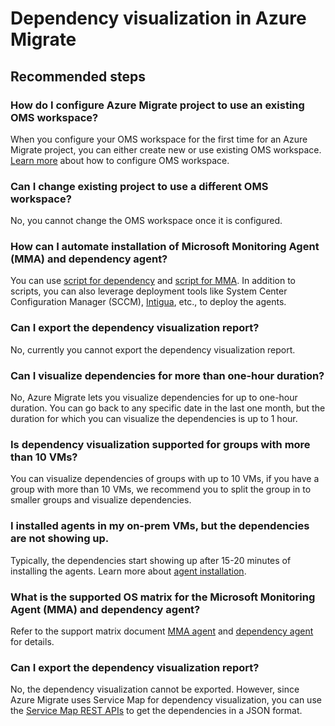 <properties
	pageTitle="Dependency visualization in Azure Migrate"
	description="Issues and guidance regarding dependency visualization in Azure Migrate"
	service="microsoft.migrate"
	resource="projects"
	authors="shijoy"
	displayOrder=""
	selfHelpType="generic"
	supportTopicIds="32631899,32631900,32631902"
	resourceTags=""
	productPesIds="16348"
	cloudEnvironments="public"
	articleId="3b90d80e-a991-4984-8f86-ddcd06a9a551"
/>

# Dependency visualization in Azure Migrate

## **Recommended steps**

### **How do I configure Azure Migrate project to use an existing OMS workspace?**
When you configure your OMS workspace for the first time for an Azure Migrate project, you can either create new or use existing OMS workspace. [Learn more](https://docs.microsoft.com/azure/migrate/how-to-create-group-machine-dependencies#associate-a-log-analytics-workspace) about how to configure OMS workspace.

### **Can I change existing project to use a different OMS workspace?**
No, you cannot change the OMS workspace once it is configured.

### **How can I automate installation of Microsoft Monitoring Agent (MMA) and dependency agent?**
You can use [script for dependency](https://docs.microsoft.com/azure/monitoring/monitoring-service-map-configure#installation-script-examples) and [script for MMA](https://gallery.technet.microsoft.com/scriptcenter/Install-OMS-Agent-with-2c9c99ab). In addition to scripts, you can also leverage deployment tools like System Center Configuration Manager (SCCM), [Intigua](https://www.intigua.com/getting-started-intigua-for-azure-migration), etc., to deploy the agents.

### **Can I export the dependency visualization report?**
No, currently you cannot export the dependency visualization report. 

### **Can I visualize dependencies for more than one-hour duration?**
No, Azure Migrate lets you visualize dependencies for up to one-hour duration. You can go back to any specific date in the last one month, but the duration for which you can visualize the dependencies is up to 1 hour.

### **Is dependency visualization supported for groups with more than 10 VMs?**
You can visualize dependencies of groups with up to 10 VMs, if you have a group with more than 10 VMs, we recommend you to split the group in to smaller groups and visualize dependencies.

### **I installed agents in my on-prem VMs, but the dependencies are not showing up.**
Typically, the dependencies start showing up after 15-20 minutes of installing the agents. Learn more about [agent installation](https://docs.microsoft.com/azure/migrate/how-to-create-group-machine-dependencies#download-and-install-the-vm-agents). 

### **What is the supported OS matrix for the Microsoft Monitoring Agent (MMA) and dependency agent?**
Refer to the support matrix document [MMA agent](https://docs.microsoft.com/en-us/azure/log-analytics/log-analytics-concept-hybrid#supported-windows-operating-systems) and [dependency agent](https://docs.microsoft.com/azure/monitoring/monitoring-service-map-configure#supported-windows-operating-systems) for details.

### **Can I export the dependency visualization report?**
No, the dependency visualization cannot be exported. However, since Azure Migrate uses Service Map for dependency visualization, you can use the [Service Map REST APIs](https://docs.microsoft.com/rest/api/servicemap/machines/listconnections) to get the dependencies in a JSON format.

